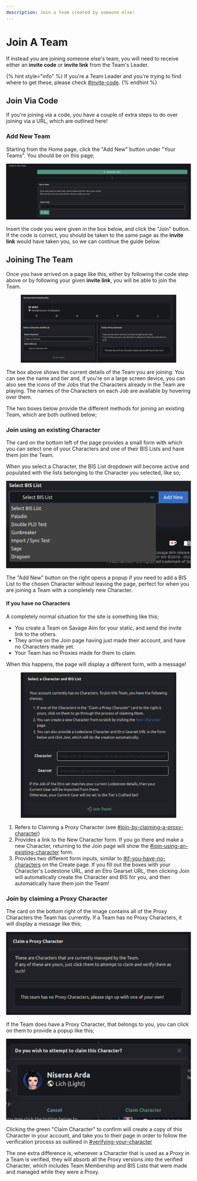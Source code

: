 ```yaml
---
description: Join a Team created by someone else!
---
```


# Join A Team

If instead you are joining someone else's team, you will need to receive either an **invite code** or **invite link** from the Team's Leader.&#x20;

{% hint style="info" %}
If you're a Team Leader and you're trying to find where to get these, please check [#invite-code](team-settings.md#invite-code "mention").
{% endhint %}

## Join Via Code

If you're joining via a code, you have a couple of extra steps to do over joining via a URL, which are outlined here!

### Add New Team

Starting from the Home page, click the "Add New" button under "Your Teams". You should be on this page;

![](<../.gitbook/assets/image (2) (1) (1) (1) (1) (1).png>)

Insert the code you were given in the box below, and click the "Join" button. If the code is correct, you should be taken to the same page as the **invite link** would have taken you, so we can continue the guide below.

## Joining The Team

Once you have arrived on a page like this, either by following the code step above or by following your given **invite link**, you will be able to join the Team.

<figure><img src="../.gitbook/assets/image (19).png" alt=""><figcaption></figcaption></figure>

The box above shows the current details of the Team you are joining. You can see the name and tier and, if you're on a large screen device, you can also see the icons of the Jobs that the Characters already in the Team are playing. The names of the Characters on each Job are available by hovering over them.

The two boxes below provide the different methods for joining an existing Team, which are both outlined below;

### Join using an existing Character

The card on the bottom left of the page provides a small form with which you can select one of your Characters and one of their BIS Lists and have them join the Team.

When you select a Character, the BIS List dropdown will become active and populated with the lists belonging to the Character you selected, like so;

![](<../.gitbook/assets/image (35).png>)

The "Add New" button on the right opens a popup if you need to add a BIS List to the chosen Character without leaving the page, perfect for when you are joining a Team with a completely new Character.

#### If you have no Characters

A completely normal situation for the site is something like this;

* You create a Team on Savage Aim for your static, and send the invite link to the others.
* They arrive on the Join page having just made their account, and have no Characters made yet.
* Your Team has no Proxies made for them to claim.

When this happens, the page will display a different form, with a message!

<figure><img src="../.gitbook/assets/image (14).png" alt=""><figcaption></figcaption></figure>

1. Refers to Claiming a Proxy Character (see [#join-by-claiming-a-proxy-character](join-a-team.md#join-by-claiming-a-proxy-character "mention"))
2. Provides a link to the New Character form. If you go there and make a new Character, returning to the Join page will show the [#join-using-an-existing-character](join-a-team.md#join-using-an-existing-character "mention") form.
3. Provides two different form inputs, similar to [#if-you-have-no-characters](create-a-team.md#if-you-have-no-characters "mention") on the Create page. If you fill out the boxes with your Character's Lodestone URL, and an Etro Gearset URL, then clicking Join will automatically create the Character and BIS for you, and then automatically have them join the Team!

### Join by claiming a Proxy Character

The card on the bottom right of the image contains all of the Proxy Characters the Team has currently. If a Team has no Proxy Characters, it will display a message like this;

![](<../.gitbook/assets/image (3) (3) (1).png>)

If the Team does have a Proxy Character, that belongs to you, you can click on them to provide a popup like this;

![](<../.gitbook/assets/image (9) (1).png>)

Clicking the green "Claim Character" to confirm will create a copy of this Character in your account, and take you to their page in order to follow the verification process as outlined in [#verifying-your-character](../characters/importing-characters.md#verifying-your-character "mention")

The one extra difference is, whenever a Character that is used as a Proxy in a Team is verified, they will absorb all the Proxy versions into the verified Character, which includes Team Membership and BIS Lists that were made and managed while they were a Proxy.
